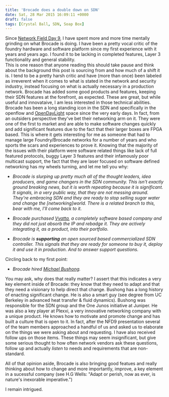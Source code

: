 ```yaml
---
title: 'Brocade does a double down on SDN'
date: Sat, 28 Mar 2015 16:09:11 +0000
draft: false
tags: [Crystal Ball, SDN, Soap Box]
---
```


Since [Network Field Day 9](http://techfieldday.com/event/nfd9/), I have spent more and more time mentally grinding on what Brocade is doing. I have been a pretty vocal critic of the foundry hardware and software platform since my first experience with it years and years ago. I found it to be lacking in completed features, Layer 3 functionality and general stability.  
This is one reason that anyone reading this should take pause and think about the background this post is sourcing from and how much of a shift it is. I tend to be a pretty harsh critic and have (more than once) been labeled as irreverent when it comes to what is stated in the network and security industry, instead focusing on what is actually necessary in a production network. Brocade has added some good products and features, keeping their SDN features at the forefront, as expected. These are great, but while useful and innovataive, I am less interested in those technical abilities. Brocade has been a long standing icon in the SDN and specifically in the openflow and [OpenDayLight](http://www.opendaylight.org) space since the very early days. In fact, from an outsiders perspective they've bet their networking arm on it. They were one of the first to market and are able to make software changes quickly and add significant features due to the fact that their larger boxes are FPGA based. This is where it gets interesting for me as someone that had to manage large Foundry/Brocade networks for a number of years and who sports the scars and experiences to prove it. Knowing that the majority of the issues with their platform were software related things like lack of full featured protocols, buggy Layer 3 features and their infamously poor multicast support, the fact that they are laser focused on software defined networking has my wheels turning, and let me tell you why:

*   _Brocade is slurping up pretty much all of the thought leaders, idea producers, and game changers in the SDN community. This isn't exactly ground breaking news, but it is worth repeating because it is significant. It signals, in a very public way, that they are not messing around. They're embracing SDN and they are ready to stop selling sugar water and change the \[networking\]world. There is a related branch to this, bear with me, I'll come back to it._
    
*   _Brocade purchased [Vyatta](http://www.brocade.com/launch/vyatta/), a completely software based company and they did not just absorb the IP and rebadge it. They are actively integrating it, as a product, into their portfolio._
    
*   _Brocade is **supporting** an open sourced based commercialized SDN controller. This signals that they are ready for someone to buy it, deploy it and use it in production. And to answer support questions._
    

Circling back to my first point:

*   _Brocade hired [Michael Bushong](https://www.linkedin.com/in/michaelbushong)._

You may ask, why does that really matter? I assert that this indicates a very key element inside of Brocade: they know that they need to adapt and that they need a visionary to help direct that change. Bushong has a long history of enacting significant change. He is also a smart guy (see degree from UC Berkeley in advanced heat transfer & fluid dynamics). Bushong was responsible for the SDN group and the One Junos initiative at Juniper. He was also a key player at Plexxi, a very innovative networking company with a unique product. He knows how to motivate and promote change and has built a culture that is open to it. In fact, after the NFD9 presentation several of the team members approached a handful of us and asked us to elaborate on the things we were asking about and requesting. I have also received follow ups on those items. These things may seem insignificant, but give some serious thought to how often network vendors ask these questions, follow up and actually _listen_ to needs and requirements that are non-standard.

All of that opinion aside, Brocade is also bringing good featues and really thinking about how to change and more importantly, improve, a key element in a sucessful company (see H.G Wells: "Adapt or perish, now as ever, is nature's inexorable imperative.")

I remain intrigued.